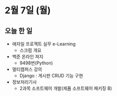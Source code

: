 # 2월 7일 (월)

## 오늘 한 일

* 애자일 프로젝트 실무 e-Learning
  * 스크럼 개요
* 백준 온라인 져지
  * 9498번(Python)
* 멀티캠퍼스 강의
  * Django : 게시판 CRUD 기능 구현
* 정보처리기사
  * 2과목 소프트웨어 개발(제품 소프트웨어 패키징 B)